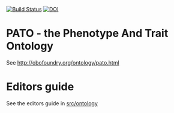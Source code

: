 [![Build Status](https://travis-ci.org/pato-ontology/pato.svg?branch=master)](https://travis-ci.org/pato-ontology/pato)
[![DOI](https://zenodo.org/badge/13996/pato-ontology/pato.svg)](https://zenodo.org/badge/latestdoi/13996/pato-ontology/pato)

# PATO - the Phenotype And Trait Ontology

See http://obofoundry.org/ontology/pato.html

# Editors guide

See the editors guide in [src/ontology](src/ontology)


